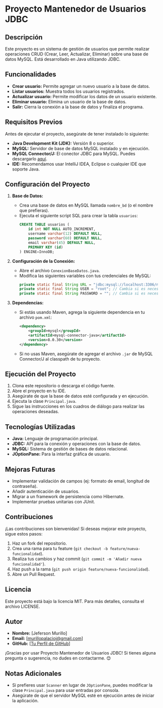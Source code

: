 # Proyecto Mantenedor de Usuarios JDBC

## Descripción
Este proyecto es un sistema de gestión de usuarios que permite realizar operaciones CRUD (Crear, Leer, Actualizar, Eliminar) sobre una base de datos MySQL. Está desarrollado en Java utilizando JDBC.

## Funcionalidades
- **Crear usuario:** Permite agregar un nuevo usuario a la base de datos.
- **Listar usuarios:** Muestra todos los usuarios registrados.
- **Actualizar usuario:** Permite modificar los datos de un usuario existente.
- **Eliminar usuario:** Elimina un usuario de la base de datos.
- **Salir:** Cierra la conexión a la base de datos y finaliza el programa.

## Requisitos Previos
Antes de ejecutar el proyecto, asegúrate de tener instalado lo siguiente:
- **Java Development Kit (JDK):** Versión 8 o superior.
- **MySQL:** Servidor de base de datos MySQL instalado y en ejecución.
- **MySQL Connector/J:** El conector JDBC para MySQL. Puedes descargarlo [aquí](https://dev.mysql.com/downloads/connector/j/).
- **IDE:** Recomendamos usar IntelliJ IDEA, Eclipse o cualquier IDE que soporte Java.

## Configuración del Proyecto
1. **Base de Datos:**
   - Crea una base de datos en MySQL llamada `nombre_bd` (o el nombre que prefieras).
   - Ejecuta el siguiente script SQL para crear la tabla `usuarios`:
     ```sql
     CREATE TABLE usuarios (
         id int NOT NULL AUTO_INCREMENT,
         username varchar(12) DEFAULT NULL,
         password varchar(60) DEFAULT NULL,
         email varchar(45) DEFAULT NULL,
         PRIMARY KEY (id)
     ) ENGINE=InnoDB;
     ```

2. **Configuración de la Conexión:**
   - Abre el archivo `ConexionBaseDatos.java`.
   - Modifica las siguientes variables con tus credenciales de MySQL:
     ```java
     private static final String URL = "jdbc:mysql://localhost:3306/nombre_bd?serverTimezone=UTC";
     private static final String USER = "root"; // Cambia si es necesario
     private static final String PASSWORD = ""; // Cambia si es necesario
     ```

3. **Dependencias:**
   - Si estás usando Maven, agrega la siguiente dependencia en tu archivo `pom.xml`:
     ```xml
     <dependency>
         <groupId>mysql</groupId>
         <artifactId>mysql-connector-java</artifactId>
         <version>8.0.30</version>
     </dependency>
     ```
   - Si no usas Maven, asegúrate de agregar el archivo `.jar` de MySQL Connector/J al classpath de tu proyecto.

## Ejecución del Proyecto
1. Clona este repositorio o descarga el código fuente.
2. Abre el proyecto en tu IDE.
3. Asegúrate de que la base de datos esté configurada y en ejecución.
4. Ejecuta la clase `Principal.java`.
5. Sigue las instrucciones en los cuadros de diálogo para realizar las operaciones deseadas.

## Tecnologías Utilizadas
- **Java:** Lenguaje de programación principal.
- **JDBC:** API para la conexión y operaciones con la base de datos.
- **MySQL:** Sistema de gestión de bases de datos relacional.
- **JOptionPane:** Para la interfaz gráfica de usuario.

## Mejoras Futuras
- Implementar validación de campos (ej: formato de email, longitud de contraseña).
- Añadir autenticación de usuarios.
- Migrar a un framework de persistencia como Hibernate.
- Implementar pruebas unitarias con JUnit.

## Contribuciones
¡Las contribuciones son bienvenidas! Si deseas mejorar este proyecto, sigue estos pasos:
1. Haz un fork del repositorio.
2. Crea una rama para tu feature (`git checkout -b feature/nueva-funcionalidad`).
3. Realiza tus cambios y haz commit (`git commit -m 'Añadir nueva funcionalidad'`).
4. Haz push a la rama (`git push origin feature/nueva-funcionalidad`).
5. Abre un Pull Request.

## Licencia
Este proyecto está bajo la licencia MIT. Para más detalles, consulta el archivo LICENSE.

## Autor
- **Nombre:** [Jeferson Murillo]
- **Email:** [murillopalacioj@gmail.com]
- **GitHub:** [[Tu Perfil de GitHub](https://github.com/ProgramadorJunior20/ProyectoMantenedorUsuariosJDBC)]

¡Gracias por usar Proyecto Mantenedor de Usuarios JDBC! Si tienes alguna pregunta o sugerencia, no dudes en contactarme. 😊

## Notas Adicionales
- Si prefieres usar `Scanner` en lugar de `JOptionPane`, puedes modificar la clase `Principal.java` para usar entradas por consola.
- Asegúrate de que el servidor MySQL esté en ejecución antes de iniciar la aplicación.
